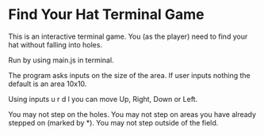 # Find Your Hat Terminal Game

This is an interactive terminal game. You (as the player) need to find your hat without falling into holes.

Run by using main.js in terminal.

The program asks inputs on the size of the area. If user inputs nothing the default is an area 10x10.

Using inputs u r d l you can move Up, Right, Down or Left.

You may not step on the holes. You may not step on areas you have already stepped on (marked by *). You may not step outside of the field.
